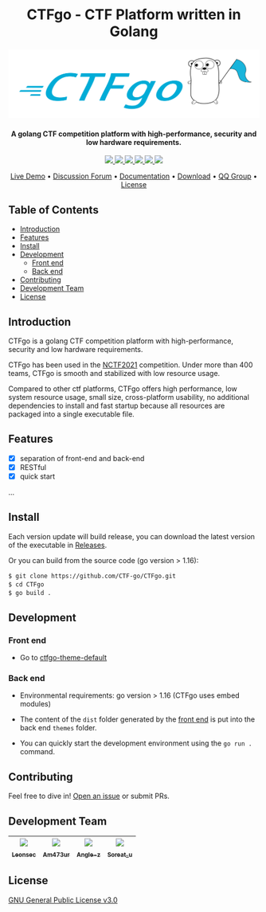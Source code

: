 <h1 align="center">
CTFgo - CTF Platform written in Golang
</h1>

![CTFgo-logo](logo.png)

<h4 align="center">
A golang CTF competition platform with high-performance, security and low hardware requirements.
</h4>

<p align="center">
  <a href="https://github.com/CTF-go/CTFgo/issues">
    <img src="https://img.shields.io/github/issues/CTF-go/CTFgo?style=flat-square">
  </a>
  <a href="https://github.com/CTF-go/CTFgo/network/members">
    <img src="https://img.shields.io/github/forks/CTF-go/CTFgo?style=flat-square">
  </a>
  <a href="https://github.com/CTF-go/CTFgo/stargazers">
    <img src="https://img.shields.io/github/stars/CTF-go/CTFgo?style=flat-square">
  </a>
  <a href="https://github.com/CTF-go/CTFgo/releases">
    <img src="https://img.shields.io/github/v/release/CTF-go/CTFgo?include_prereleases&style=flat-square">
  </a>
  <a href="https://github.com/CTF-go/CTFgo/blob/main/LICENSE">
    <img src="https://img.shields.io/github/license/CTF-go/CTFgo?style=flat-square">
  </a>
  <a href="https://github.com/RichardLitt/standard-readme">
    <img src="https://img.shields.io/badge/readme%20style-standard-brightgreen.svg?style=flat-square">
  </a>
</p>

<p align="center">
  <a target="_blank" href="https://ctfgo.top/">Live Demo</a> •
  <a target="_blank" href="https://github.com/CTF-go/CTFgo/">Discussion Forum</a> •
  <a target="_blank" href="https://github.com/CTF-go/CTFgo/">Documentation</a> •
  <a href="https://github.com/CTF-go/CTFgo/releases">Download</a> •
  <a target="_blank" href="https://qm.qq.com/cgi-bin/qm/qr?k=LjfRVr0qw60VY7P8lqlfOcSMr4kHwoIR&jump_from=webapi">QQ Group</a> •
  <a href="#license">License</a>
</p>


## Table of Contents

- [Introduction](#introduction)
- [Features](#features)
- [Install](#install)
- [Development](#development)
  - [Front end](#front-end)
  - [Back end](#back-end)
- [Contributing](#contributing)
- [Development Team](#development-team)
- [License](#license)

## Introduction

CTFgo is a golang CTF competition platform with high-performance, security and low hardware requirements.

CTFgo has been used in the [NCTF2021](https://ctf.njupt.edu.cn/727.html) competition. Under more than 400 teams, CTFgo is smooth and stabilized with low resource usage.

Compared to other ctf platforms, CTFgo offers high performance, low system resource usage, small size, cross-platform usability, no additional dependencies to install and fast startup because all resources are packaged into a single executable file.

## Features

- [x] separation of front-end and back-end
- [x] RESTful
- [x] quick start

...


## Install

Each version update will build release, you can download the latest version of the executable in [Releases](https://github.com/CTF-go/CTFgo-dev/releases).

Or you can build from the source code (go version > 1.16):

```sh
$ git clone https://github.com/CTF-go/CTFgo.git
$ cd CTFgo
$ go build .
```

## Development

### Front end
- Go to [ctfgo-theme-default](https://github.com/CTF-go/ctfgo-theme-default)

### Back end

- Environmental requirements: go version > 1.16 (CTFgo uses embed modules)

- The content of the `dist` folder generated by the [front end](https://github.com/CTF-go/ctfgo-theme-default) is put into the back end `themes` folder.

- You can quickly start the development environment using the `go run .` command.

## Contributing

Feel free to dive in! [Open an issue](https://github.com/CTF-go/CTFgo/issues/new) or submit PRs.


## Development Team

| [<img src="https://github.com/Le0nsec.png?s=64" width="100px"/><br><sub><b>Leonsec</b></sub>](https://github.com/Le0nsec)<br> | [<img src="https://github.com/Am473ur.png?s=64" width="100px"/><br><sub><b>Am473ur</b></sub>](https://github.com/Am473ur)<br> | [<img src="https://github.com/angle-z.png?s=64" width="100px"/><br><sub><b>Angle-z</b></sub>](https://github.com/angle-z)<br>  | [<img src="https://github.com/soreatu.png?s=64" width="100px"/><br><sub><b>Soreat_u</b></sub>](https://github.com/soreatu)<br> 
| :---: | :---: | :---: | :---: |


## License

[GNU General Public License v3.0](https://github.com/CTF-go/CTFgo/blob/main/LICENSE)

